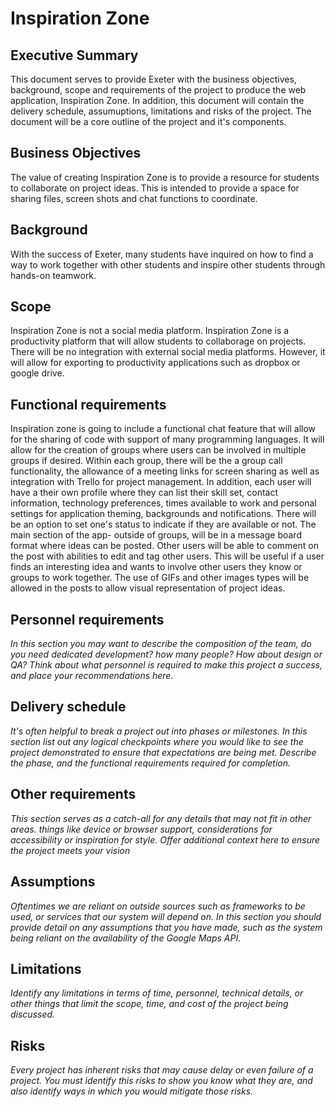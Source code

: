 # Inspiration Zone

## Executive Summary
  This document serves to provide Exeter with the business objectives, background, scope and requirements of the project to produce the web application, Inspiration Zone. In addition, this document will contain the delivery schedule, assumuptions, limitations and risks of the project.
  The document will be a core outline of the project and it's components.

## Business Objectives
  The value of creating Inspiration Zone is to provide a resource for students to collaborate on project ideas.  This is intended to provide a space for sharing files, screen shots and chat functions to coordinate.

## Background

With the success of Exeter, many students have inquired on how to find a way to work together with other students and inspire other students through hands-on teamwork. 

## Scope

Inspiration Zone is not a social media platform.  Inspiration Zone is a productivity platform that will allow students to collaborage on projects. There will be no integration with external social media platforms.  However, it will allow for exporting to productivity applications such as dropbox or google drive.

## Functional requirements

Inspiration zone is going to include a functional chat feature that will allow for the sharing of code with support of many programming languages.  It will allow for the creation of groups where users can be involved in multiple groups if desired.  Within each group, there will be the a group call functionality, the allowance of a meeting links for screen sharing as well as integration with Trello for project management.  In addition, each user will have a their own profile where they can list their skill set, contact information,  technology preferences, times available to work and personal settings for application theming, backgrounds and notifications.  There will be an option to set one's status to indicate if they are available or not.  The main section of the app- outside of groups, will be in a message board format where ideas can be posted.  Other users will be able to comment on the post with abilities to edit and tag other users.  This will be useful if a user finds an interesting idea and wants to involve other users they know or groups to work together.  The use of GIFs and other images types will be allowed in the posts to allow visual representation of project ideas.  

## Personnel requirements


*In this section you may want to describe the composition of the team, do you need dedicated development?  how many people?  How about design or QA?  Think about what personnel is required to make this project a success, and place your recommendations here.*

## Delivery schedule

*It's often helpful to break a project out into phases or milestones.  In this section list out any logical checkpoints where you would like to see the project demonstrated to ensure that expectations are being met.  Describe the phase, and the functional requirements required for completion.*

## Other requirements

*This section serves as a catch-all for any details that may not fit in other areas.  things like device or browser support, considerations for accessibility or inspiration for style.  Offer additional context here to ensure the project meets your vision*

## Assumptions

*Oftentimes we are reliant on outside sources such as frameworks to be used, or services that our system will depend on.  In this section you should provide detail on any assumptions that you have made, such as the system being reliant on the availability of the Google Maps API.*

## Limitations

*Identify any limitations in terms of time, personnel, technical details, or other things that limit the scope, time, and cost of the project being discussed.*

## Risks

*Every project has inherent risks that may cause delay or even failure of a project.  You must identify this risks to show you know what they are, and also identify ways in which you would mitigate those risks.*
